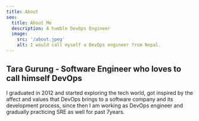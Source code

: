 ```yaml
---
title: About
seo:
  title: About Me
  description: A humble DevOps Engineer
  image:
    src: '/about.jpeg'
    alt: I would call myself a DevOps engineer from Nepal.
---
```



## Tara Gurung	- Software Engineer who loves to call himself DevOps 
I graduated in 2012 and started exploring the tech world, got inspired by the affect and values that DevOps brings to a software company and its development process, since then I am working as DevOps engineer and gradually practicing SRE as well for past 7years.


